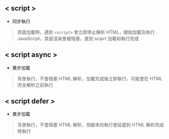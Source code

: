 
## < script >

- 同步執行

> 頁面加載時，遇到 `<script>` 會立即停止解析 HTML，開始加載及執行 JavaScript，頁面渲染會被阻塞，直到 sciprt 加載和執行完成

## < script async >

- 異步加載

> 背景執行，不會阻塞 HTML 解析，加載完成後立即執行，可能會在 HTML 完全解析之前執行

## < script defer >

- 異步加載

> 背景執行，不會阻塞 HTML 解析，但腳本的執行會延遲到 HTML 解析完成時執行

